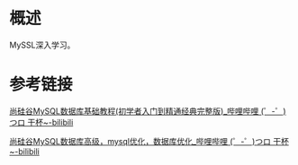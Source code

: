 # 概述

MySSL深入学习。

# 参考链接

[尚硅谷MySQL数据库基础教程(初学者入门到精通经典完整版)_哔哩哔哩 (゜-゜)つロ 干杯~-bilibili](https://www.bilibili.com/video/BV1xW411u7ax)

[尚硅谷MySQL数据库高级，mysql优化，数据库优化_哔哩哔哩 (゜-゜)つロ 干杯~-bilibili](https://www.bilibili.com/video/BV1KW411u7vy)